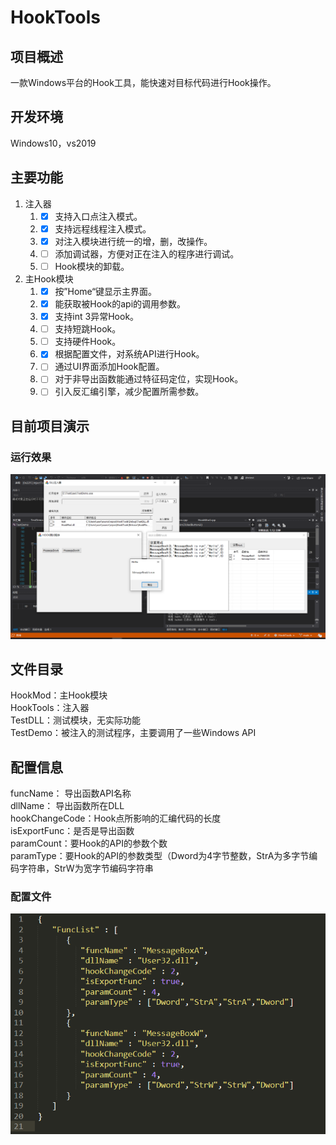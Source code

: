 # HookTools

## 项目概述
一款Windows平台的Hook工具，能快速对目标代码进行Hook操作。
## 开发环境
Windows10，vs2019
## 主要功能
1. 注入器
    1. - [x] 支持入口点注入模式。
    2. - [x] 支持远程线程注入模式。
    3. - [x] 对注入模块进行统一的增，删，改操作。
    4. - [ ] 添加调试器，方便对正在注入的程序进行调试。
    5. - [ ] Hook模块的卸载。
2. 主Hook模块
    1. - [x] 按”Home“键显示主界面。
    2. - [x] 能获取被Hook的api的调用参数。
    3. - [x] 支持int 3异常Hook。
    4. - [ ] 支持短跳Hook。
    5. - [ ] 支持硬件Hook。 
    6. - [x] 根据配置文件，对系统API进行Hook。
    7. - [ ] 通过UI界面添加Hook配置。
    8. - [ ]  对于非导出函数能通过特征码定位，实现Hook。
    9. - [ ] 引入反汇编引擎，减少配置所需参数。

## 目前项目演示
### 运行效果
![](./img/HookTools效果图.png)

## 文件目录
HookMod：主Hook模块  
HookTools：注入器  
TestDLL：测试模块，无实际功能  
TestDemo：被注入的测试程序，主要调用了一些Windows API  
## 配置信息
funcName： 导出函数API名称  
dllName： 导出函数所在DLL  
hookChangeCode：Hook点所影响的汇编代码的长度  
isExportFunc：是否是导出函数  
paramCount：要Hook的API的参数个数  
paramType：要Hook的API的参数类型（Dword为4字节整数，StrA为多字节编码字符串，StrW为宽字节编码字符串  
### 配置文件
![](./img/HookTools参数配置.png)
